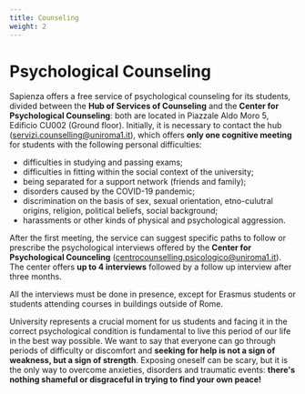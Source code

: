 ```yaml
---
title: Counseling
weight: 2
---
```


# Psychological Counseling

Sapienza offers a free service of psychological counseling for its students, divided between the **Hub of Services of Counseling** and the **Center for Psychological Counseling**: both are located in Piazzale Aldo Moro 5, Edificio CU002 (Ground floor). Initially, it is necessary to contact the hub ([servizi.counselling@uniroma1.it](mailto:servizi.counselling@uniroma1.it)), which offers **only one cognitive meeting** for students with the following personal difficulties:
* difficulties in studying and passing exams;
* difficulties in fitting within the social context of the university;
* being separated for a support network (friends and family);
* disorders caused by the COVID-19 pandemic;
* discrimination on the basis of sex, sexual orientation, etno-culutral origins, religion, political beliefs, social background;
* harassments or other kinds of physical and psychological aggression.

After the first meeting, the service can suggest specific paths to follow or prescribe the psychological interviews offered by the **Center for Psychological Counceling** ([centrocounselling.psicologico@uniroma1.it](mailtocentrocounselling.psicologico@uniroma1.it)). The center offers **up to 4 interviews** followed by a follow up interview after three months.

All the interviews must be done in presence, except for Erasmus students or students attending courses in buildings outside of Rome.

University represents a crucial moment for us students and facing it in the correct psychological condition is fundamental to live this period of our life in the best way possible. We want to say that everyone can go through periods of difficulty or discomfort and **seeking for help is not a sign of weakness, but a sign of strength**. Exposing oneself can be scary, but it is the only way to overcome anxieties, disorders and traumatic events: **there's nothing shameful or disgraceful in trying to find your own peace!**
